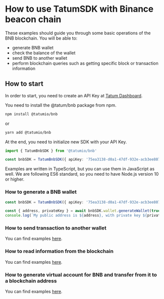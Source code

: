 # How to use TatumSDK with Binance beacon chain

These examples should guide you through some basic operations of the BNB blockchain. You will be able to:

- generate BNB wallet
- check the balance of the wallet
- send BNB to another wallet
- perform blockchain queries such as getting specific block or transaction information

## How to start

In order to start, you need to create an API Key at [Tatum Dashboard](https://dashboard.tatum.io).

You need to install the @tatum/bnb package from npm.

```bash
npm install @tatumio/bnb
```

or

```bash
yarn add @tatumio/bnb
```

At the end, you need to initialize new SDK with your API Key.

```typescript
import { TatumBnbSDK } from '@tatumio/bnb'

const bnbSDK = TatumBnbSDK({ apiKey: '75ea3138-d0a1-47df-932e-acb3ee807dab' })
```

Examples are written in TypeScript, but you can use them in JavaScript as well. We are following ES6 standard, so you
need to have Node.js version 10 or higher.

### How to generate a BNB wallet

```typescript
const bnbSDK = TatumBnbSDK({ apiKey: '75ea3138-d0a1-47df-932e-acb3ee807dab' })

const { address, privateKey } = await bnbSDK.wallet.generateWallet(true)
console.log(`My public address is ${address}, with private key ${privateKey}.`)
```

### How to send transaction to another wallet

You can find examples [here](./src/app/bnb.tx.example.ts).

### How to read information from the blockchain

You can find examples [here](./src/app/bnb.blockchain.example.ts).

### How to generate virtual account for BNB and transfer from it to a blockchain address

You can find examples [here](./src/app/bnb.virtualAccount.example.ts).
